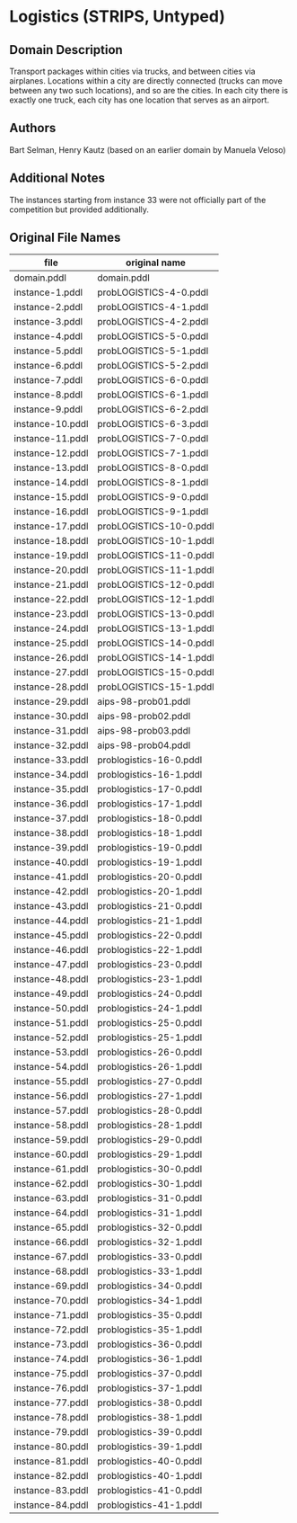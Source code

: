 # Logistics (STRIPS, Untyped)

## Domain Description

Transport packages within cities via trucks, and between cities via airplanes.
Locations within a city are directly connected (trucks can move between any two such locations), and so are the cities.
In each city there is exactly one truck, each city has one location that serves as an airport.

## Authors

Bart Selman, Henry Kautz (based on an earlier domain by Manuela Veloso)

## Additional Notes

The instances starting from instance 33 were not officially part of the competition but provided additionally.

## Original File Names

| file             | original name           |
|------------------|-------------------------|
| domain.pddl      | domain.pddl             |
| instance-1.pddl  | probLOGISTICS-4-0.pddl  |
| instance-2.pddl  | probLOGISTICS-4-1.pddl  |
| instance-3.pddl  | probLOGISTICS-4-2.pddl  |
| instance-4.pddl  | probLOGISTICS-5-0.pddl  |
| instance-5.pddl  | probLOGISTICS-5-1.pddl  |
| instance-6.pddl  | probLOGISTICS-5-2.pddl  |
| instance-7.pddl  | probLOGISTICS-6-0.pddl  |
| instance-8.pddl  | probLOGISTICS-6-1.pddl  |
| instance-9.pddl  | probLOGISTICS-6-2.pddl  |
| instance-10.pddl | probLOGISTICS-6-3.pddl  |
| instance-11.pddl | probLOGISTICS-7-0.pddl  |
| instance-12.pddl | probLOGISTICS-7-1.pddl  |
| instance-13.pddl | probLOGISTICS-8-0.pddl  |
| instance-14.pddl | probLOGISTICS-8-1.pddl  |
| instance-15.pddl | probLOGISTICS-9-0.pddl  |
| instance-16.pddl | probLOGISTICS-9-1.pddl  |
| instance-17.pddl | probLOGISTICS-10-0.pddl |
| instance-18.pddl | probLOGISTICS-10-1.pddl |
| instance-19.pddl | probLOGISTICS-11-0.pddl |
| instance-20.pddl | probLOGISTICS-11-1.pddl |
| instance-21.pddl | probLOGISTICS-12-0.pddl |
| instance-22.pddl | probLOGISTICS-12-1.pddl |
| instance-23.pddl | probLOGISTICS-13-0.pddl |
| instance-24.pddl | probLOGISTICS-13-1.pddl |
| instance-25.pddl | probLOGISTICS-14-0.pddl |
| instance-26.pddl | probLOGISTICS-14-1.pddl |
| instance-27.pddl | probLOGISTICS-15-0.pddl |
| instance-28.pddl | probLOGISTICS-15-1.pddl |
| instance-29.pddl | aips-98-prob01.pddl     |
| instance-30.pddl | aips-98-prob02.pddl     |
| instance-31.pddl | aips-98-prob03.pddl     |
| instance-32.pddl | aips-98-prob04.pddl     |
| instance-33.pddl | problogistics-16-0.pddl |
| instance-34.pddl | problogistics-16-1.pddl |
| instance-35.pddl | problogistics-17-0.pddl |
| instance-36.pddl | problogistics-17-1.pddl |
| instance-37.pddl | problogistics-18-0.pddl |
| instance-38.pddl | problogistics-18-1.pddl |
| instance-39.pddl | problogistics-19-0.pddl |
| instance-40.pddl | problogistics-19-1.pddl |
| instance-41.pddl | problogistics-20-0.pddl |
| instance-42.pddl | problogistics-20-1.pddl |
| instance-43.pddl | problogistics-21-0.pddl |
| instance-44.pddl | problogistics-21-1.pddl |
| instance-45.pddl | problogistics-22-0.pddl |
| instance-46.pddl | problogistics-22-1.pddl |
| instance-47.pddl | problogistics-23-0.pddl |
| instance-48.pddl | problogistics-23-1.pddl |
| instance-49.pddl | problogistics-24-0.pddl |
| instance-50.pddl | problogistics-24-1.pddl |
| instance-51.pddl | problogistics-25-0.pddl |
| instance-52.pddl | problogistics-25-1.pddl |
| instance-53.pddl | problogistics-26-0.pddl |
| instance-54.pddl | problogistics-26-1.pddl |
| instance-55.pddl | problogistics-27-0.pddl |
| instance-56.pddl | problogistics-27-1.pddl |
| instance-57.pddl | problogistics-28-0.pddl |
| instance-58.pddl | problogistics-28-1.pddl |
| instance-59.pddl | problogistics-29-0.pddl |
| instance-60.pddl | problogistics-29-1.pddl |
| instance-61.pddl | problogistics-30-0.pddl |
| instance-62.pddl | problogistics-30-1.pddl |
| instance-63.pddl | problogistics-31-0.pddl |
| instance-64.pddl | problogistics-31-1.pddl |
| instance-65.pddl | problogistics-32-0.pddl |
| instance-66.pddl | problogistics-32-1.pddl |
| instance-67.pddl | problogistics-33-0.pddl |
| instance-68.pddl | problogistics-33-1.pddl |
| instance-69.pddl | problogistics-34-0.pddl |
| instance-70.pddl | problogistics-34-1.pddl |
| instance-71.pddl | problogistics-35-0.pddl |
| instance-72.pddl | problogistics-35-1.pddl |
| instance-73.pddl | problogistics-36-0.pddl |
| instance-74.pddl | problogistics-36-1.pddl |
| instance-75.pddl | problogistics-37-0.pddl |
| instance-76.pddl | problogistics-37-1.pddl |
| instance-77.pddl | problogistics-38-0.pddl |
| instance-78.pddl | problogistics-38-1.pddl |
| instance-79.pddl | problogistics-39-0.pddl |
| instance-80.pddl | problogistics-39-1.pddl |
| instance-81.pddl | problogistics-40-0.pddl |
| instance-82.pddl | problogistics-40-1.pddl |
| instance-83.pddl | problogistics-41-0.pddl |
| instance-84.pddl | problogistics-41-1.pddl |
